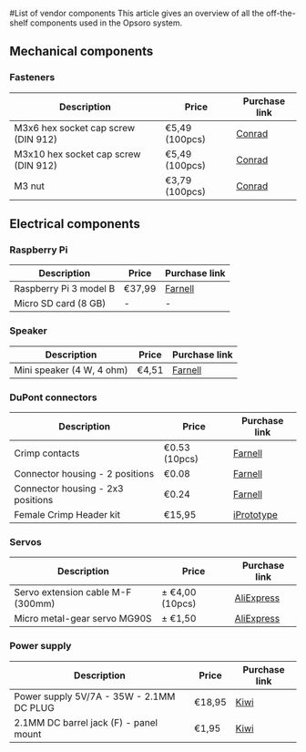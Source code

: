 #List of vendor components
This article gives an overview of all the off-the-shelf components used in
the Opsoro system.

## Mechanical components

### Fasteners

| Description                          | Price          | Purchase link        |
|--------------------------------------|----------------|----------------------|
| M3x6 hex socket cap screw (DIN 912)  | €5,49 (100pcs) | [Conrad][m3x6]       |
| M3x10 hex socket cap screw (DIN 912) | €5,49 (100pcs) | [Conrad][m3x10]      |
| M3 nut                               | €3,79 (100pcs) | [Conrad][m3 nut]     |

[m3x6]: http://www.conrad.be/ce/nl/product/839667/TOOLCRAFT-Cilinderschroeven-M3-6-mm-Binnenzeskant-inbus-DIN-912-ISO-4762-Staal-88-gezwart-100-stuks?ref=list
[m3x10]: http://www.conrad.be/ce/nl/product/839669/TOOLCRAFT-Cilinderschroeven-M3-10-mm-Binnenzeskant-inbus-DIN-912-ISO-4762-Staal-88-gezwart-100-stuks?ref=list
[m3 nut]: http://www.conrad.be/ce/nl/product/1060794/Zeskantmoeren-M3-DIN-439-RVS?ref=list

## Electrical components

### Raspberry Pi
| Description                          | Price          | Purchase link        |
|--------------------------------------|----------------|----------------------|
| Raspberry Pi 3 model B               | €37,99         | [Farnell][rpi]       |
| Micro SD card (8 GB)                 | -              | -                    |

[rpi]: http://be.farnell.com/raspberry-pi/raspberrypi3-modb-1gb/sbc-raspberry-pi-3-mod-b-1gb-ram/dp/2525225


### Speaker
| Description                          | Price          | Purchase link        |
|--------------------------------------|----------------|----------------------|
| Mini speaker (4 W, 4 ohm)            | €4,51          | [Farnell][speaker]   |

[speaker]: http://be.farnell.com/pro-signal/abs-230-rc/speaker-miniature-4ohm-4w/dp/1867858

### DuPont connectors
| Description                          | Price          | Purchase link        |
|--------------------------------------|----------------|----------------------|
| Crimp contacts                       | €0.53 (10pcs)  | [Farnell][crimp]     |
| Connector housing - 2 positions      | €0.08          | [Farnell][2pos]      |
| Connector housing - 2x3 positions    | €0.24          | [Farnell][2x3pos]    |
| Female Crimp Header kit              | €15,95         | [iPrototype][dupont-kit] |

[2pos]: http://be.farnell.com/multicomp/2226a-02/crimp-housing-1-row-2-way/dp/1593506
[2x3pos]: http://be.farnell.com/multicomp/2226b-06/crimp-housing-2-row-6way/dp/1593520
[crimp]: http://be.farnell.com/multicomp/2226tg/crimp-terminal-24-28awg/dp/1593529
[dupont-kit]: https://www.iprototype.nl/products/accessoires/headers/female-crimp-headers

### Servos
| Description                          | Price          | Purchase link        |
|--------------------------------------|----------------|----------------------|
| Servo extension cable M-F (300mm)    | &plusmn; €4,00 (10pcs) | [AliExpress][ext-cable] |
| Micro metal-gear servo MG90S         | &plusmn; €1,50 | [AliExpress][micro]  |

[micro]: https://www.aliexpress.com/wholesale?catId=0&initiative_id=SB_20170801021307&SearchText=mg90s
[ext-cable]: https://www.aliexpress.com/wholesale?catId=0&initiative_id=AS_20170801021308&SearchText=servo+extension+300mm

### Power supply
| Description                              | Price  | Purchase link        |
|------------------------------------------|--------|----------------------|
| Power supply 5V/7A - 35W - 2.1MM DC PLUG | €18,95 | [Kiwi][psu]          |
| 2.1MM DC barrel jack (F) - panel mount   | €1,95  | [Kiwi][barrel]       |

[psu]: http://www.kiwi-electronics.nl/Power-Adapter-5V-7A-DC-35-Watt-100-240-AC-EU-kabel
[barrel]: https://www.kiwi-electronics.nl/2.1mm-dc-barrel-jack-panel-mount
